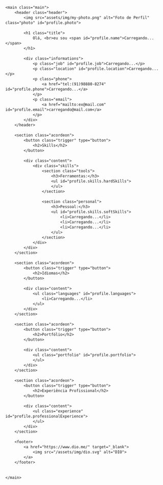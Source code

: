 <!DOCTYPE html>
<html lang="pt-BR">
<head>
    <meta charset="UTF-8">
    <meta name="viewport" content="width=device-width, initial-scale=1.0">
    <title>portifolo izabella Christine</title>
    <link rel="stylesheet" href="https://cdnjs.cloudflare.com/ajax/libs/normalize/8.0.1/normalize.min.css" 
    integrity="sha512-NhSC1YmyruXifcj/KFRWoC561YpHpc5Jtzgvbuzx5VozKpWvQ+4nXhPdFgmx8xqexRcpAglTj9sIBWINXa8x5w=="
    crossorigin="anonymous" referrerpolicy="no-referrer" /> 
    <link rel="stylesheet" href="https://fonts.googleapis.com/css2?family=Open+Sans:wght@400;700&display=swap">


  <link rel="stylesheet" href="assets/fonts/neue-machina-.zip">
  <link rel="stylesheet" href="assets/css/header.css">
  <link rel="stylesheet" href="assets/css/global.css">
  <link rel="stylesheet" href="/assets/css/acordeon.css">
  <link rel="stylesheet" href="/assets/css/languages.css">
  <link rel="stylesheet" href="/assets/css/portfolio.css">
  <link rel="stylesheet" href="assets/css/experience.css">
  <link rel="stylesheet" href="/assets/css/skills.css">
  <link rel="stylesheet" href="/assets/css/footer.css">
  </head>

<body>

    <main class="main">
        <header class="header">
            <img src="assets/img/my-photo.png" alt="Foto de Perfil" class="photo" id="profile.photo">

            <h1 class="title">
                Olá, <br>eu sou <span id="profile.name">Carregando...</span>
            </h1>

            <div class="informations">
                <p class="job" id="profile.job">Carregando...</p>
                <p class="location" id="profile.location">Carregando...</p>
                <p class="phone">
                    <a href="tel:(91)98880-8274" id="profile.phone">Carregando...</a>
                </p>
                <p class="email">
                    <a href="mailto:ex@mail.com" id="profile.email">carregando@mail.com</a>
                </p>
            </div>
        </header>

        <section class="acordeon">
            <button class="trigger" type="button">
                <h2>Skills</h2>
            </button>

            <div class="content">
                <div class="skills">
                    <section class="tools">
                        <h3>Ferramentas:</h3>
                        <ul id="profile.skills.hardSkills">
                        </ul>
                    </section>

                    <section class="personal">
                        <h3>Pessoal:</h3>
                        <ul id="profile.skills.softSkills">
                            <li>Carregando...</li>
                            <li>Carregando...</li>
                            <li>Carregando...</li>
                        </ul>
                    </section>
                </div>
            </div>
        </section>

        <section class="acordeon">
            <button class="trigger" type="button">
                <h2>Idiomas</h2>
            </button>

            <div class="content">
                <ul class="languages" id="profile.languages">
                    <li>Carregando...</li>
                </ul>
            </div>
        </section>

        <section class="acordeon">
            <button class="trigger" type="button">
                <h2>Portfólio</h2>
            </button>

            <div class="content">
                <ul class="portfolio" id="profile.portfolio">
                </ul>
            </div>
        </section>

        <section class="acordeon">
            <button class="trigger" type="button">
                <h2>Experiência Profissional</h2>
            </button>

            <div class="content">
                <ul class="experience" id="profile.professionalExperience">
                </ul>
            </div>
        </section>

        <footer>
            <a href="https://www.dio.me/" target="_blank">
                <img src="/assets/img/dio.svg" alt="DIO">
            </a>
        </footer>

    
    </main>
       
   
      
</div>
  <script src="/assets/js/acordeon.js"></script>
  <script src="/assets/js/api.js"></script>
  <script src="/assets/js/main.js"></script>
</body>
</html>
